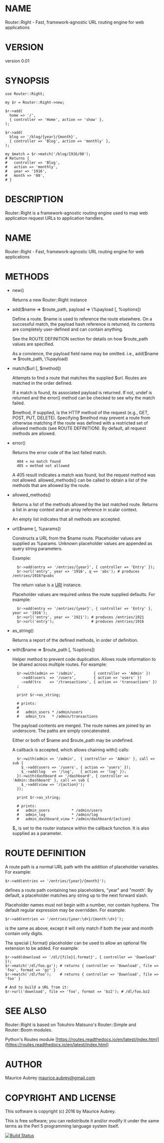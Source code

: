# NAME

Router::Right - Fast, framework-agnostic URL routing engine for web applications

# VERSION

version 0.01

# SYNOPSIS

    use Router::Right;

    my $r = Router::Right->new;

    $r->add(
      home => '/',
      { controller => 'Home', action => 'show' },
    );

    $r->add(
      blog => '/blog/{year}/{month}',
      { controller => 'Blog', action => 'monthly' },
    );

    my $match = $r->match('/blog/1916/08'); 
    # Returns {
    #   controller => 'Blog',
    #   action => 'monthly',
    #   year => '1916',
    #   month => '08',
    # }

# DESCRIPTION

Router::Right is a framework-agnostic routing engine used to map web
application request URLs to application handlers.

# NAME

Router::Right - Fast, framework-agnostic URL routing engine for web applications

# METHODS

- new()

    Returns a new Router::Right instance

- add($name => $route\_path, payload => \\%payload \[, %options\])

    Define a route. $name is used to reference the route elsewhere.
    On a successful match, the payload hash reference is returned; its contents are
    completely user-defined and can contain anything.

    See the ROUTE DEFINITION section for details on how $route\_path values are
    specified.

    As a convience, the payload field name may be omitted. i.e., 
    add($name => $route\_path, \\%payload)

- match($url \[, $method\])

    Attempts to find a route that matches the supplied $url. Routes are
    matched in the order defined.

    If a match is found, its associated payload is returned. If not, undef
    is returned and the error() method can be checked to see why the match
    failed.

    $method, if supplied, is the HTTP method of the request
    (e.g., GET, POST, PUT, DELETE). Specifying $method may prevent a route
    from otherwise matching if the route was defined with a restricted set of allowed
    methods (see ROUTE DEFINITION). By default, all request methods are allowed.

- error()

    Returns the error code of the last failed match.

        404 = no match found
        405 = method not allowed

    A 405 result indicates a match was found, but the request method was
    not allowed. allowed\_methods() can be called to obtain a list of the methods
    that are allowed by the route.

- allowed\_methods()

    Returns a list of the methods allowed by the last matched route. Returns a list in array context
    and an array reference in scalar context.

    An empty list indicates that all methods are accepted.

- url($name \[, %params\])

    Constructs a URL from the $name route. Placeholder values are supplied as %params. Unknown placeholder
    values are appended as query string parameters.

    Example:

        $r->add(entry => '/entries/{year}', { controller => 'Entry' });
        $r->url('entry', year => '1916', q => 'abc'); # produces /entries/1916?q=abc 

    The return value is a [URI](https://metacpan.org/pod/URI) instance.

    Placeholder values are required unless the route supplied defaults. For example:

        $r->add(entry => '/entries/{year}', { controller => 'Entry' }, year => '1916');
        $r->url('entry', year => '1921'); # produces /entries/1921
        $r->url('entry');                 # produces /entries/1916

- as\_string()

    Returns a report of the defined methods, in order of definition.

- with($name => $route\_path \[, %options\])

    Helper method to prevent code duplication. Allows route information to be shared
    across multiple routes. For example:

        $r->with(admin => '/admin',        { controller => 'Admin' })
          ->add(users  => '/users',        { action => 'users' })
          ->add(trx    => '/transactions', { action => 'transactions' })
        ;

        print $r->as_string;

        # prints:
        #
        #   admin_users * /admin/users
        #   admin_trx   * /admin/transactions

    The payload contents are merged. The route names are joined by an underscore.
    The paths are simply concatenated.

    Either or both of $name and $route\_path may be undefined.

    A callback is accepted, which allows chaining with() calls:

        $r->with(admin => '/admin',  { controller => 'Admin' }, call => sub {
          $_->add(users => '/users', { action => 'users' });
          $_->add(log   => '/log',   { action => 'log' });
        })->with(dashboard => '/dashboard', { controller => 'Admin::Dashboard' }, call => sub {
          $_->add(view => '/{action}');
        });

        print $r->as_string;

        # prints:
        #   admin_users          * /admin/users
        #   admin_log            * /admin/log
        #   admin_dashboard_view * /admin/dashboard/{action}

    $\_ is set to the router instance within the callback function. It is also supplied as a parameter.

# ROUTE DEFINITION

A route path is a normal URL path with the addition of placeholder variables.
For example:

    $r->add(entries => '/entries/{year}/{month}');

defines a route path containing two placeholders, "year" and "month'. By default, a placeholder
matches any string up to the next forward slash.

Placeholder names must not begin with a number, nor contain hyphens.
The default regular expression may be overridden. For example:

    $r->add(entries => '/entries/{year:\d+}/{month:\d+}');

is the same as above, except it will only match if both the year and month contain only digits.

The special {.format} placeholder can be used to allow an optional file extension to be added.
For example:

    $r->add(download => '/dl/{file}{.format}', { controller => 'Download' });
    $r->match('/dl/foo.gz'); # returns { controller => 'Download', file => 'foo', format => 'gz' }
    $r->match('/dl/foo');    # returns { controller => 'Download', file => 'foo' }

    # And to build a URL from it:
    $r->url('download', file => 'foo', format => 'bz2'); # /dl/foo.bz2

# SEE ALSO

Router::Right is based on Tokuhiro Matsuno's Router::Simple and Router::Boom modules.

Python's Routes module
[https://routes.readthedocs.io/en/latest/index.html](https://routes.readthedocs.io/en/latest/index.html)

# AUTHOR

Maurice Aubrey <maurice.aubrey@gmail.com>

# COPYRIGHT AND LICENSE

This software is copyright (c) 2016 by Maurice Aubrey.

This is free software; you can redistribute it and/or modify it under
the same terms as the Perl 5 programming language system itself.

[![Build Status](https://travis-ci.org/mla/time-ago.svg?branch=master)](https://travis-ci.org/mla/time-ago)
